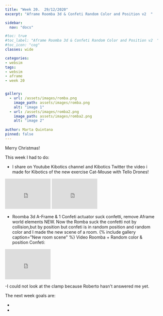 ```yaml
---
title: "Week 20.  29/12/2020"
excerpt: "Aframe Roomba 3d & Confeti Random Color and Position v2  "

sidebar:
  nav: "docs"

#toc: true
#toc_label: "Aframe Roomba 3d & Confeti Random Color and Position v2  "
#toc_icon: "cog"
classes: wide

categories:
- websim
tags:
- websim
- aframe
- week 20


gallery:
  - url: /assets/images/romba.png
    image_path: assets/images/romba.png
    alt: "image 1"
  - url: /assets/images/romba2.png
    image_path: assets/images/romba2.png
    alt: "image 2"
    
author: Marta Quintana
pinned: false
---
```



Merry Christmas! 

This week I had to do:

- I share on Youtube Kibotics channel  and Kibotics Twitter the video i made for Kibotics of the new exercise Cat-Mouse with Tello Drones!
<iframe width="150" height="100" src="https://twitter.com/KiboticsOrg/status/1343537628512182272?s=20" frameborder="0" allow="autoplay; encrypted-media" allowfullscreen></iframe>
<iframe width="150" height="100" src="https://youtube.com/embed/OVndgRUdj5g" frameborder="0" allow="autoplay; encrypted-media" allowfullscreen></iframe>


- Roomba 3d A-Frame & 1 Confeti actuator suck confetti, remove Aframe world elements NEW.
   Now the Romba suck the confetti not by collision,but by position but confeti is in random position and random color and I made the new scene of a room.
  {% include gallery caption="New room scene" %}
Video Roomba + Random color & position Confeti:
<iframe width="150" height="100" src="https://youtube.com/embed/dNTg_FxtY2I" frameborder="0" allow="autoplay; encrypted-media" allowfullscreen></iframe>

-I could not look at the clamp because Roberto hasn't answered me yet. 

The next week goals are:

- 
- 
